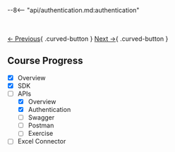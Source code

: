 --8<-- "api/authentication.md:authentication"

<br></br>
[← Previous](./overview.md){ .curved-button }
[Next →](./swagger.md){ .curved-button }

## Course Progress
-   [X] Overview
-   [X] SDK
-   [ ] APIs
    *   [X] Overview
    *   [X] Authentication
    *   [ ] Swagger
    *   [ ] Postman
    *   [ ] Exercise
-   [ ] Excel Connector